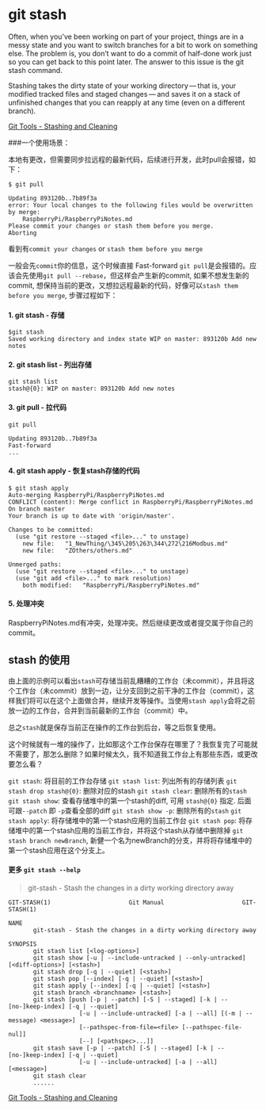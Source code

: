 # git stash

Often, when you’ve been working on part of your project, things are in a messy state and you want to switch branches for a bit to work on something else. The problem is, you don’t want to do a commit of half-done work just so you can get back to this point later. The answer to this issue is the git stash command.

Stashing takes the dirty state of your working directory — that is, your modified tracked files and staged changes — and saves it on a stack of unfinished changes that you can reapply at any time (even on a different branch).

[Git Tools - Stashing and Cleaning](https://git-scm.com/book/en/v2/Git-Tools-Stashing-and-Cleaning)

###一个使用场景：

本地有更改，但需要同步拉远程的最新代码，后续进行开发，此时pull会报错，如下：

```
$ git pull

Updating 893120b..7b89f3a
error: Your local changes to the following files would be overwritten by merge:
	RaspberryPi/RaspberryPiNotes.md
Please commit your changes or stash them before you merge.
Aborting
```

看到有`commit your changes` or `stash them before you merge`

一般会先`commit`你的信息，这个时候直接 Fast-forward `git pull`是会报错的。应该会先使用`git pull --rebase`，但这样会产生新的commit, 如果不想发生新的commit, 想保持当前的更改，又想拉远程最新的代码，好像可以`stash them before you merge`, 步骤过程如下：


#### 1. git stash - 存储

```
$git stash
Saved working directory and index state WIP on master: 893120b Add new notes
```

#### 2. git stash list - 列出存储

```
git stash list
stash@{0}: WIP on master: 893120b Add new notes
```

#### 3. git pull - 拉代码

```
git pull

Updating 893120b..7b89f3a
Fast-forward
...
```

#### 4. git stash apply - 恢复stash存储的代码

```
$ git stash apply
Auto-merging RaspberryPi/RaspberryPiNotes.md
CONFLICT (content): Merge conflict in RaspberryPi/RaspberryPiNotes.md
On branch master
Your branch is up to date with 'origin/master'.

Changes to be committed:
  (use "git restore --staged <file>..." to unstage)
	new file:   "1_NewThing/\345\205\263\344\272\216Modbus.md"
	new file:   "ZOthers/others.md"

Unmerged paths:
  (use "git restore --staged <file>..." to unstage)
  (use "git add <file>..." to mark resolution)
	both modified:   "RaspberryPi/RaspberryPiNotes.md"
```

#### 5. 处理冲突

RaspberryPiNotes.md有冲突，处理冲突。然后继续更改或者提交属于你自己的commit。

## stash 的使用

由上面的示例可以看出`stash`可存储当前乱糟糟的工作台（未commit），并且将这个工作台（未commit）放到一边，让分支回到之前干净的工作台（commit），这样我们将可以在这个上面做合并，继续开发等操作。当使用`stash apply`会将之前放一边的工作台，合并到当前最新的工作台（commit）中。

总之`stash`就是保存当前正在操作的工作台到后台，等之后恢复使用。

这个时候就有一堆的操作了，比如那这个工作台保存在哪里了？我恢复完了可能就不需要了，那怎么删除？如果时候太久，我不知道我工作台上有那些东西，或更改要怎么看？

>
`git stash`: 将目前的工作台存储
`git stash list`:	列出所有的存储列表
`git stash drop stash@{0}`: 删除对应的stash
`git stash clear`:	删除所有的`stash`
`git stash show`:	查看存储堆中的第一个stash的diff, 可用 `stash@{0}` 指定. 后面可跟`--patch` 即 `-p`查看全部的diff
`git stash show -p`:	删除所有的`stash`
`git stash apply`:	将存储堆中的第一个stash应用的当前工作台
`git stash pop`: 将存储堆中的第一个stash应用的当前工作台，并将这个stash从存储中删除掉
`git stash branch newBranch`, 新健一个名为newBranch的分支，并将将存储堆中的第一个stash应用在这个分支上。

#### 更多 `git stash --help`

> git-stash - Stash the changes in a dirty working directory away

```
GIT-STASH(1)                      Git Manual                      GIT-STASH(1)

NAME
       git-stash - Stash the changes in a dirty working directory away

SYNOPSIS
       git stash list [<log-options>]
       git stash show [-u | --include-untracked | --only-untracked] [<diff-options>] [<stash>]
       git stash drop [-q | --quiet] [<stash>]
       git stash pop [--index] [-q | --quiet] [<stash>]
       git stash apply [--index] [-q | --quiet] [<stash>]
       git stash branch <branchname> [<stash>]
       git stash [push [-p | --patch] [-S | --staged] [-k | --[no-]keep-index] [-q | --quiet]
                    [-u | --include-untracked] [-a | --all] [(-m | --message) <message>]
                    [--pathspec-from-file=<file> [--pathspec-file-nul]]
                    [--] [<pathspec>...]]
       git stash save [-p | --patch] [-S | --staged] [-k | --[no-]keep-index] [-q | --quiet]
                    [-u | --include-untracked] [-a | --all] [<message>]
       git stash clear
       ......
```

[Git Tools - Stashing and Cleaning](https://git-scm.com/book/en/v2/Git-Tools-Stashing-and-Cleaning)